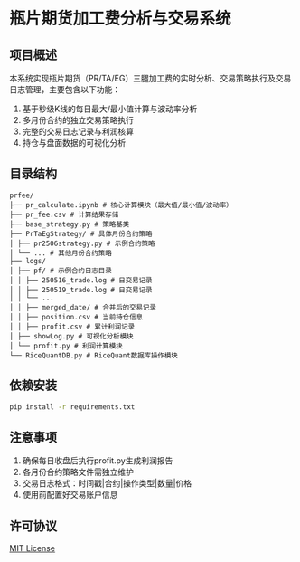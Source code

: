 # 瓶片期货加工费分析与交易系统

## 项目概述
本系统实现瓶片期货（PR/TA/EG）三腿加工费的实时分析、交易策略执行及交易日志管理，主要包含以下功能：
1. 基于秒级K线的每日最大/最小值计算与波动率分析
2. 多月份合约的独立交易策略执行
3. 完整的交易日志记录与利润核算
4. 持仓与盘面数据的可视化分析

## 目录结构
```
prfee/
├── pr_calculate.ipynb # 核心计算模块（最大值/最小值/波动率）
├── pr_fee.csv # 计算结果存储
├── base_strategy.py # 策略基类
├── PrTaEgStrategy/ # 具体月份合约策略
│ ├── pr2506strategy.py # 示例合约策略
│ └── ... # 其他月份合约策略
├── logs/
│ ├── pf/ # 示例合约日志目录
│ │ ├── 250516_trade.log # 日交易记录
│ │ ├── 250519_trade.log # 日交易记录
│ │ └── ...
│ │ ├── merged_date/ # 合并后的交易记录
│ │ ├── position.csv # 当前持仓信息
│ │ ├── profit.csv # 累计利润记录
│ ├── showLog.py # 可视化分析模块
│ └── profit.py # 利润计算模块
└── RiceQuantDB.py # RiceQuant数据库操作模块
```


## 依赖安装
```bash
pip install -r requirements.txt
```

## 注意事项
1. 确保每日收盘后执行profit.py生成利润报告
2. 各月份合约策略文件需独立维护
3. 交易日志格式：时间戳|合约|操作类型|数量|价格
4. 使用前配置好交易账户信息

## 许可协议
[MIT License](LICENSE) 
